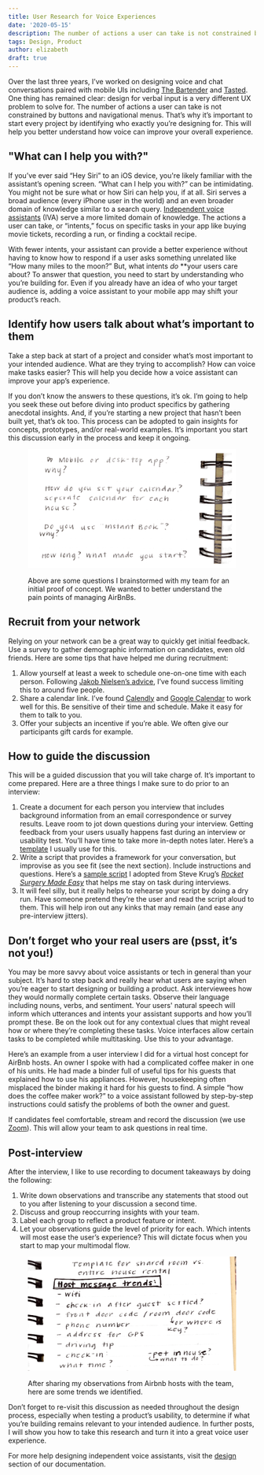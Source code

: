 ```yaml
---
title: User Research for Voice Experiences
date: '2020-05-15'
description: The number of actions a user can take is not constrained by buttons and navigational menus. That's why it's important to start every project by identifying who exactly you're designing for.
tags: Design, Product
author: elizabeth
draft: true
---
```


Over the last three years, I’ve worked on designing voice and chat conversations paired with mobile UIs including [The Bartender](http://www.thebartender.io) and [Tasted](http://www.tasted.com). One thing has remained clear: design for verbal input is a very different UX problem to solve for. The number of actions a user can take is not constrained by buttons and navigational menus. That’s why it’s important to start every project by identifying who exactly you’re designing for. This will help you better understand how voice can improve your overall experience.

## "What can I help you with?"

If you’ve ever said “Hey Siri” to an iOS device, you're likely familiar with the assistant’s opening screen. “What can I help you with?” can be intimidating. You might not be sure what or how Siri can help you, if at all. Siri serves a broad audience (every iPhone user in the world) and an even broader domain of knowledge similar to a search query. [Independent voice assistants](https://spokestack.io/blog/what-is-an-independent-voice-assistant) (IVA) serve a more limited domain of knowledge. The actions a user can take, or “intents,” focus on specific tasks in your app like buying movie tickets, recording a run, or finding a cocktail recipe.

With fewer intents, your assistant can provide a better experience without having to know how to respond if a user asks something unrelated like “How many miles to the moon?” But, what intents _do_ \*\*your users care about? To answer that question, you need to start by understanding who you’re building for. Even if you already have an idea of who your target audience is, adding a voice assistant to your mobile app may shift your product’s reach.

## Identify how users talk about what’s important to them

Take a step back at start of a project and consider what’s most important to your intended audience. What are they trying to accomplish? How can voice make tasks easier? This will help you decide how a voice assistant can improve your app’s experience.

If you don’t know the answers to these questions, it’s ok. I’m going to help you seek these out before diving into product specifics by gathering anecdotal insights. And, if you’re starting a new project that hasn’t been built yet, that’s ok too. This process can be adopted to gain insights for concepts, prototypes, and/or real-world examples. It’s important you start this discussion early in the process and keep it ongoing.

<figure>

![Proof of concept](./image1.png)

<figcaption>Above are some questions I brainstormed with my team for an initial proof of concept. We wanted to better understand the pain points of managing AirBnBs.</figcaption>
</figure>

## Recruit from your network

Relying on your network can be a great way to quickly get initial feedback. Use a survey to gather demographic information on candidates, even old friends. Here are some tips that have helped me during recruitment:

1. Allow yourself at least a week to schedule one-on-one time with each person. Following [Jakob Nielsen’s advice](https://www.nngroup.com/articles/how-many-test-users/), I’ve found success limiting this to around five people.
1. Share a calendar link. I’ve found [Calendly](https://calendly.com/) and [Google Calendar](https://calendar.google.com/) to work well for this. Be sensitive of their time and schedule. Make it easy for them to talk to you.
1. Offer your subjects an incentive if you’re able. We often give our participants gift cards for example.

## How to guide the discussion

This will be a guided discussion that you will take charge of. It’s important to come prepared. Here are a three things I make sure to do prior to an interview:

1. Create a document for each person you interview that includes background information from an email correspondence or survey results. Leave room to jot down questions during your interview. Getting feedback from your users usually happens fast during an interview or usability test. You’ll have time to take more in-depth notes later. Here’s a [template](https://docs.google.com/document/d/15YtXuLhlOKrNa6m9ElFBuG-O2ppCc4obVlivl4Dhqfk/edit?usp=sharing) I usually use for this.
1. Write a script that provides a framework for your conversation, but improvise as you see fit (see the next section). Include instructions and questions. Here’s a [sample script](https://docs.google.com/document/d/1KdaeVRv1nlvMvZTMyglkvuv8EG8z6Lcv8Ca9-oLUkjY/edit?usp=sharing) I adopted from Steve Krug’s [_Rocket Surgery Made Easy_](https://www.amazon.com/Rocket-Surgery-Made-Easy-Yourself/dp/0321657292) that helps me stay on task during interviews.
1. It will feel silly, but it really helps to rehearse your script by doing a dry run. Have someone pretend they’re the user and read the script aloud to them. This will help iron out any kinks that may remain (and ease any pre-interview jitters).

## Don’t forget who your real users are (psst, it’s not you!)

You may be more savvy about voice assistants or tech in general than your subject. It’s hard to step back and really hear what users are saying when you’re eager to start designing or building a product. Ask interviewees how they would normally complete certain tasks. Observe their language including nouns, verbs, and sentiment. Your users' natural speech will inform which utterances and intents your assistant supports and how you’ll prompt these. Be on the look out for any contextual clues that might reveal how or where they’re completing these tasks. Voice interfaces allow certain tasks to be completed while multitasking. Use this to your advantage.

Here’s an example from a user interview I did for a virtual host concept for AirBnb hosts. An owner I spoke with had a complicated coffee maker in one of his units. He had made a binder full of useful tips for his guests that explained how to use his appliances. However, housekeeping often misplaced the binder making it hard for his guests to find. A simple “how does the coffee maker work?” to a voice assistant followed by step-by-step instructions could satisfy the problems of both the owner and guest.

If candidates feel comfortable, stream and record the discussion (we use [Zoom](https://zoom.us/)). This will allow your team to ask questions in real time.

## Post-interview

After the interview, I like to use recording to document takeaways by doing the following:

1. Write down observations and transcribe any statements that stood out to you after listening to your discussion a second time.
1. Discuss and group reoccurring insights with your team.
1. Label each group to reflect a product feature or intent.
1. Let your observations guide the level of priority for each. Which intents will most ease the user’s experience? This will dictate focus when you start to map your multimodal flow.

<figure>

![Airbnb hosts' observations](image2.png)

<figcaption>After sharing my observations from Airbnb hosts with the team, here are some trends we identified.</figcaption>
</figure>

Don’t forget to re-visit this discussion as needed throughout the design process, especially when testing a product’s usability, to determine if what you’re building remains relevant to your intended audience. In further posts, I will show you how to take this research and turn it into a great voice user experience.

For more help designing independent voice assistants, visit the [design](https://spokestack.io/docs/Design/getting-started) section of our documentation.
